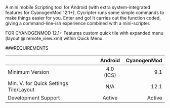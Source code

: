 A mini mobile Scripting tool for Android (with extra system-integrated features for CyanogenMod 12.1+), Cycripter runs some simple commands to make things easier for you. Enter and go! It carries out the function coded, giving a command-line-ish experience combined with a mini-scripter.

FOR CYANOGENMOD 12.1+
Features custom quick tile with expanded menu (layout @ remote_view.xml) within Quick Menu.

###REQUIREMENTS

|                 | Android       | CyanogenMod|
| -------------   |:-------------:| -----:    |
| Minimum Version    | 4.0 (ICS)     | 9.1       |
| Min. V. for Quick Settings Tile/Layout | N/A           |   12.1    |
| Development Support   | Active     |    Active     |
